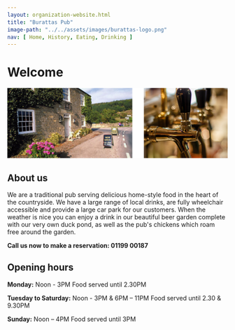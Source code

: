```yaml
---
layout: organization-website.html
title: "Burattas Pub"
image-path: "../../assets/images/burattas-logo.png"
nav: [ Home, History, Eating, Drinking ]
---
```

# Welcome

![](../../assets/images/burattas-pub.png)


## About us

We are a traditional pub serving delicious home-style food in the heart of the countryside. We have a large range of local drinks, are fully wheelchair accessible and provide a large car park for our customers. When the weather is nice you can enjoy a drink in our beautiful beer garden complete with our very own duck pond, as well as the pub's chickens which roam free around the garden.

**Call us now to make a reservation: 01199 00187**


## Opening hours


**Monday:** Noon - 3PM
Food served until 2.30PM

**Tuesday to Saturday:** Noon - 3PM & 6PM – 11PM
Food served until 2.30 & 9.30PM

**Sunday:** Noon – 4PM
Food served until 3PM


